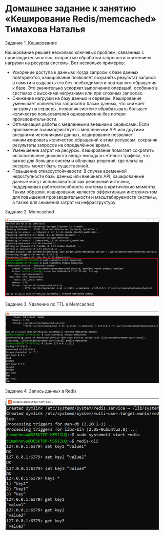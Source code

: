 # Домашнее задание к занятию «Кеширование Redis/memcached» Тимахова Наталья

Задание 1. Кеширование

Кэширование решает несколько ключевых проблем, связанных с производительностью, скоростью обработки запросов и снижением нагрузки на ресурсы системы. Вот несколько примеров:
- Ускорение доступа к данным: Когда запросы к базе данных повторяются, кэширование позволяет сохранять результат запроса в памяти и выдавать его без необходимости повторного обращения к базе. Это значительно ускоряет выполнение операций, особенно в системах с высокими нагрузками или при сложных запросах.
- Снижение нагрузки на базу данных и серверы: Кэширование уменьшает количество запросов к базам данных, что снижает нагрузку на серверы, позволяя системе обрабатывать большее количество пользователей одновременно без потери производительности.
- Оптимизация работы с медленными внешними сервисами: Если приложение взаимодействует с медленными API или другими внешними источниками данных, кэширование позволяет минимизировать количество обращений к этим ресурсам, сохраняя результаты запросов на определённое время.
- Уменьшение затрат на ресурсы: Кэширование помогает сократить использование дискового ввода-вывода и сетевого трафика, что важно для больших систем и облачных решений, где плата за ресурсы может быть существенной.
- Повышение отказоустойчивости: В случае временной недоступности базы данных или внешнего API, кэшированные данные могут использоваться как резервный источник, поддерживая работоспособность системы в критические моменты.
Таким образом, кэширование является эффективным инструментом для повышения производительности и масштабируемости системы, а также для снижения затрат на инфраструктуру.

Задание 2. Memcached

![Memcached](https://github.com/timakhova/hw_Redis-memcached/blob/main/2-memchavtive.png)

Задание 3. Удаление по TTL в Memcached

![TTL в Memcached](https://github.com/timakhova/hw_Redis-memcached/blob/main/3-telnet.png)

Задание 4. Запись данных в Redis

![Redis](https://github.com/timakhova/hw_Redis-memcached/blob/main/4-redis.png)


